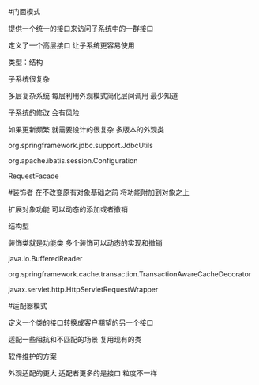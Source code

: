 #门面模式

提供一个统一的接口来访问子系统中的一群接口

定义了一个高层接口 让子系统更容易使用

类型：结构

子系统很复杂  


多层复杂系统  每层利用外观模式简化层间调用   最少知道

子系统的修改 会有风险

如果更新频繁  就需要设计的很复杂  多版本的外观类

org.springframework.jdbc.support.JdbcUtils

org.apache.ibatis.session.Configuration

RequestFacade

#装饰者
在不改变原有对象基础之前  将功能附加到对象之上

扩展对象功能  可以动态的添加或者撤销

结构型

装饰类就是功能类  多个装饰可以动态的实现和撤销

java.io.BufferedReader

org.springframework.cache.transaction.TransactionAwareCacheDecorator

javax.servlet.http.HttpServletRequestWrapper

#适配器模式

定义一个类的接口转换成客户期望的另一个接口

适配一些阻抗和不匹配的场景  复用现有的类

软件维护的方案

外观适配的更大  适配者更多的是接口  粒度不一样

